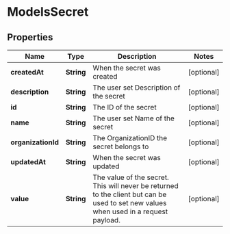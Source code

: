 

# ModelsSecret


## Properties

| Name | Type | Description | Notes |
|------------ | ------------- | ------------- | -------------|
|**createdAt** | **String** | When the secret was created |  [optional] |
|**description** | **String** | The user set Description of the secret |  [optional] |
|**id** | **String** | The ID of the secret |  [optional] |
|**name** | **String** | The user set Name of the secret |  [optional] |
|**organizationId** | **String** | The OrganizationID the secret belongs to |  [optional] |
|**updatedAt** | **String** | When the secret was updated |  [optional] |
|**value** | **String** | The value of the secret. This will never be returned to the client but can be used to set new values when used in a request payload. |  [optional] |



